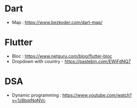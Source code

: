 

# Dart
  - Map : https://www.bezkoder.com/dart-map/







# Flutter
- Bloc : https://www.netguru.com/blog/flutter-bloc
- Dropdown with country - https://pastebin.com/EWiFdNQ7




# DSA

- Dynamic programming : https://www.youtube.com/watch?v=1zBbqtNqNVc
